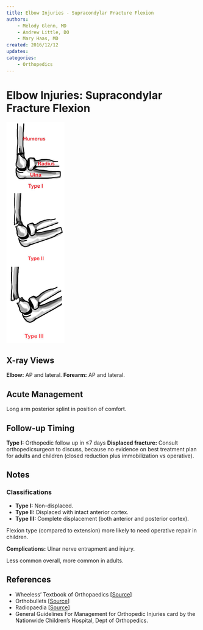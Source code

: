 ```yaml
---
title: Elbow Injuries - Supracondylar Fracture Flexion
authors:
    - Melody Glenn, MD
    - Andrew Little, DO
    - Mary Haas, MD
created: 2016/12/12
updates:
categories:
    - Orthopedics
---
```


# Elbow Injuries: Supracondylar Fracture Flexion

![Types 1 through 3 supracondylar flexion fractures](image-1.png)

## X-ray Views

**Elbow:** AP and lateral.
**Forearm:** AP and lateral.

## Acute Management

Long arm posterior splint in position of comfort.

## Follow-up Timing

**Type I:** Orthopedic follow up in &le;7 days
**Displaced fracture:** Consult orthopedicsurgeon to discuss, because no evidence on best treatment plan for adults and children (closed reduction plus immobilization vs operative).

## Notes

### Classifications
- **Type I:** Non-displaced.
- **Type II:** Displaced with intact anterior cortex.
- **Type III:** Complete displacement (both anterior and posterior cortex).

Flexion type (compared to extension) more likely to need operative repair in children.

**Complications:** Ulnar nerve entrapment and injury.

Less common overall, more common in adults.

## References

- Wheeless’ Textbook of Orthopaedics  [[Source](http://Wheelessonline.com)]
- Orthobullets  [[Source](http://OrthoBullets.com)]
- Radiopaedia  [[Source](http://Radiopaedia.org)]
- General Guidelines For Management for Orthopedic Injuries card by the Nationwide Children’s Hospital, Dept of Orthopedics.
